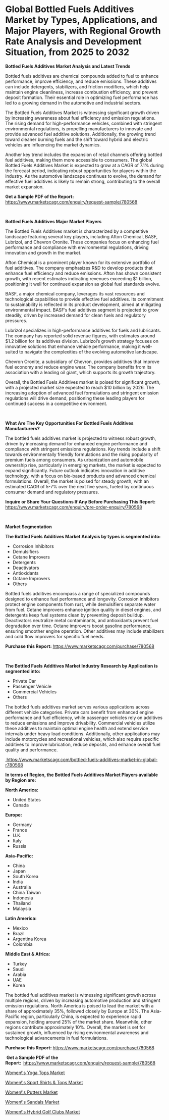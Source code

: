 <p><h1>Global Bottled Fuels Additives Market by Types, Applications, and Major Players, with Regional Growth Rate Analysis and Development Situation, from 2025 to 2032</h1></p><p><strong>Bottled Fuels Additives Market Analysis and Latest Trends</strong></p>
<p><p>Bottled fuels additives are chemical compounds added to fuel to enhance performance, improve efficiency, and reduce emissions. These additives can include detergents, stabilizers, and friction modifiers, which help maintain engine cleanliness, increase combustion efficiency, and prevent deposit formation. Their essential role in optimizing fuel performance has led to a growing demand in the automotive and industrial sectors.</p><p>The Bottled Fuels Additives Market is witnessing significant growth driven by increasing awareness about fuel efficiency and emission regulations. The rising demand for high-performance vehicles, combined with stringent environmental regulations, is propelling manufacturers to innovate and provide advanced fuel additive solutions. Additionally, the growing trend toward cleaner burning fuels and the shift toward hybrid and electric vehicles are influencing the market dynamics.</p><p>Another key trend includes the expansion of retail channels offering bottled fuel additives, making them more accessible to consumers. The global Bottled Fuels Additives Market is expected to grow at a CAGR of 7.1% during the forecast period, indicating robust opportunities for players within the industry. As the automotive landscape continues to evolve, the demand for effective fuel additives is likely to remain strong, contributing to the overall market expansion.</p></p>
<p><strong>Get a Sample PDF of the Report:&nbsp;</strong> <a href="https://www.marketscagr.com/enquiry/request-sample/780568?utm_campaign=1868&utm_medium=2&utm_source=Github&utm_content=ia&utm_term=26032025&utm_id=bottled-fuels-additives">https://www.marketscagr.com/enquiry/request-sample/780568</a></p>
<p>&nbsp;</p>
<p><strong>Bottled Fuels Additives Major Market Players</strong></p>
<p><p>The Bottled Fuels Additives market is characterized by a competitive landscape featuring several key players, including Afton Chemical, BASF, Lubrizol, and Chevron Oronite. These companies focus on enhancing fuel performance and compliance with environmental regulations, driving innovation and growth in the market.</p><p>Afton Chemical is a prominent player known for its extensive portfolio of fuel additives. The company emphasizes R&D to develop products that enhance fuel efficiency and reduce emissions. Afton has shown consistent growth, with recent estimates indicating revenues exceeding $1 billion, positioning it well for continued expansion as global fuel standards evolve.</p><p>BASF, a major chemical company, leverages its vast resources and technological capabilities to provide effective fuel additives. Its commitment to sustainability is reflected in its product development, aimed at mitigating environmental impact. BASF’s fuel additives segment is projected to grow steadily, driven by increased demand for clean fuels and regulatory pressures.</p><p>Lubrizol specializes in high-performance additives for fuels and lubricants. The company has reported solid revenue figures, with estimates around $1.2 billion for its additives division. Lubrizol’s growth strategy focuses on innovative solutions that enhance vehicle performance, making it well-suited to navigate the complexities of the evolving automotive landscape.</p><p>Chevron Oronite, a subsidiary of Chevron, provides additives that improve fuel economy and reduce engine wear. The company benefits from its association with a leading oil giant, which supports its growth trajectory. </p><p>Overall, the Bottled Fuels Additives market is poised for significant growth, with a projected market size expected to reach $10 billion by 2026. The increasing adoption of advanced fuel formulations and stringent emission regulations will drive demand, positioning these leading players for continued success in a competitive environment.</p></p>
<p>&nbsp;</p>
<p><strong>What Are The Key Opportunities For Bottled Fuels Additives Manufacturers?</strong></p>
<p><p>The bottled fuels additives market is projected to witness robust growth, driven by increasing demand for enhanced engine performance and compliance with stringent emissions regulations. Key trends include a shift towards environmentally friendly formulations and the rising popularity of premium fuels among consumers. As urbanization and automobile ownership rise, particularly in emerging markets, the market is expected to expand significantly. Future outlook indicates innovation in additive technology, with a focus on bio-based products and advanced chemical formulations. Overall, the market is poised for steady growth, with an estimated CAGR of 5-7% over the next five years, fueled by continuous consumer demand and regulatory pressures.</p></p>
<p><strong>Inquire or Share Your Questions If Any Before Purchasing This Report:</strong> <a href="https://www.marketscagr.com/enquiry/pre-order-enquiry/780568?utm_campaign=1868&utm_medium=2&utm_source=Github&utm_content=ia&utm_term=26032025&utm_id=bottled-fuels-additives">https://www.marketscagr.com/enquiry/pre-order-enquiry/780568</a></p>
<p>&nbsp;</p>
<p><strong>Market Segmentation</strong></p>
<p><strong>The Bottled Fuels Additives Market Analysis by types is segmented into:</strong></p>
<p><ul><li>Corrosion Inhibitors</li><li>Demulsifiers</li><li>Cetane Improvers</li><li>Detergents</li><li>Deactivators</li><li>Antioxidants</li><li>Octane Improvers</li><li>Others</li></ul></p>
<p><p>Bottled fuels additives encompass a range of specialized compounds designed to enhance fuel performance and longevity. Corrosion inhibitors protect engine components from rust, while demulsifiers separate water from fuel. Cetane improvers enhance ignition quality in diesel engines, and detergents keep fuel systems clean by preventing deposit buildup. Deactivators neutralize metal contaminants, and antioxidants prevent fuel degradation over time. Octane improvers boost gasoline performance, ensuring smoother engine operation. Other additives may include stabilizers and cold flow improvers for specific fuel needs.</p></p>
<p><strong>Purchase this Report:&nbsp;</strong><a href="https://www.marketscagr.com/purchase/780568?utm_campaign=1868&utm_medium=2&utm_source=Github&utm_content=ia&utm_term=26032025&utm_id=bottled-fuels-additives">https://www.marketscagr.com/purchase/780568</a></p>
<p>&nbsp;</p>
<p><strong>The Bottled Fuels Additives Market Industry Research by Application is segmented into:</strong></p>
<p><ul><li>Private Car</li><li>Passenger Vehicle</li><li>Commercial Vehicles</li><li>Others</li></ul></p>
<p><p>The bottled fuels additives market serves various applications across different vehicle categories. Private cars benefit from enhanced engine performance and fuel efficiency, while passenger vehicles rely on additives to reduce emissions and improve drivability. Commercial vehicles utilize these additives to maintain optimal engine health and extend service intervals under heavy load conditions. Additionally, other applications may include motorcycles and recreational vehicles, which also require specific additives to improve lubrication, reduce deposits, and enhance overall fuel quality and performance.</p></p>
<p><a href="https://www.marketscagr.com/bottled-fuels-additives-market-in-global-r780568?utm_campaign=1868&utm_medium=2&utm_source=Github&utm_content=ia&utm_term=26032025&utm_id=bottled-fuels-additives">&nbsp;https://www.marketscagr.com/bottled-fuels-additives-market-in-global-r780568</a></p>
<p><strong>In terms of Region, the Bottled Fuels Additives Market Players available by Region are:</strong></p>
<p>
    <p> <strong> North America: </strong>
        <ul>
            <li>United States</li>
            <li>Canada</li>
        </ul>
        </p> 
    <p> <strong> Europe: </strong>
        <ul>
            <li>Germany</li>
            <li>France</li>
            <li>U.K.</li>
            <li>Italy</li>
            <li>Russia</li>
        </ul>
        </p> 
    <p> <strong> Asia-Pacific: </strong>
        <ul>
            <li>China</li>
            <li>Japan</li>
            <li>South Korea</li>
            <li>India</li>
            <li>Australia</li>
            <li>China Taiwan</li>
            <li>Indonesia</li>
            <li>Thailand</li>
            <li>Malaysia</li>
        </ul>
        </p> 
    <p> <strong> Latin America: </strong>
        <ul>
            <li>Mexico</li>
            <li>Brazil</li>
            <li>Argentina Korea</li>
            <li>Colombia</li>
        </ul>
        </p> 
    <p> <strong> Middle East & Africa: </strong>
        <ul>
            <li>Turkey</li>
            <li>Saudi</li>
            <li>Arabia</li>
            <li>UAE</li>
            <li>Korea</li>
        </ul>
    </p>
    </p>
<p><p>The bottled fuel additives market is witnessing significant growth across multiple regions, driven by increasing automotive production and stringent emission regulations. North America is poised to lead the market with a share of approximately 35%, followed closely by Europe at 30%. The Asia-Pacific region, particularly China, is expected to experience rapid expansion, holding around 25% of the market share. Meanwhile, other regions contribute approximately 10%. Overall, the market is set for sustained growth, influenced by rising environmental awareness and technological advancements in fuel formulations.</p></p>
<p><strong>Purchase this Report: </strong><a href="https://www.marketscagr.com/purchase/780568?utm_campaign=1868&utm_medium=2&utm_source=Github&utm_content=ia&utm_term=26032025&utm_id=bottled-fuels-additives">https://www.marketscagr.com/purchase/780568</a></p>
<p>&nbsp;<strong>Get a Sample PDF of the Report:&nbsp;&nbsp;</strong><a href="https://www.marketscagr.com/enquiry/request-sample/780568?utm_campaign=1868&utm_medium=2&utm_source=Github&utm_content=ia&utm_term=26032025&utm_id=bottled-fuels-additives">https://www.marketscagr.com/enquiry/request-sample/780568</a></p>
<p><strong></strong></p>
<p><p><a href="https://github.com/aarenlazosw3/Market-Research-Report-List-1/blob/main/womens-yoga-tops-market.md?utm_campaign=1868&utm_medium=2&utm_source=Github&utm_content=ia&utm_term=26032025&utm_id=bottled-fuels-additives">Women\'s Yoga Tops Market</a></p><p><a href="https://github.com/knazsdadeyvw/Market-Research-Report-List-1/blob/main/womens-sport-shirts-tops-market.md?utm_campaign=1868&utm_medium=2&utm_source=Github&utm_content=ia&utm_term=26032025&utm_id=bottled-fuels-additives">Women\'s Sport Shirts & Tops Market</a></p><p><a href="https://github.com/naanaafranxu/Market-Research-Report-List-1/blob/main/womens-putters-market.md?utm_campaign=1868&utm_medium=2&utm_source=Github&utm_content=ia&utm_term=26032025&utm_id=bottled-fuels-additives">Women\'s Putters Market</a></p><p><a href="https://github.com/goliareanoyh/Market-Research-Report-List-1/blob/main/womens-sandals-market.md?utm_campaign=1868&utm_medium=2&utm_source=Github&utm_content=ia&utm_term=26032025&utm_id=bottled-fuels-additives">Women\'s Sandals Market</a></p><p><a href="https://github.com/nyanikumchu/Market-Research-Report-List-1/blob/main/womens-hybrid-golf-clubs-market.md?utm_campaign=1868&utm_medium=2&utm_source=Github&utm_content=ia&utm_term=26032025&utm_id=bottled-fuels-additives">Women\'s Hybrid Golf Clubs Market</a></p></p>